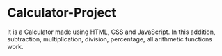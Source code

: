 # Calculator-Project
 It is a Calculator made using HTML, CSS and JavaScript. In this addition, subtraction, multiplication, division, percentage, all arithmetic functions work.
